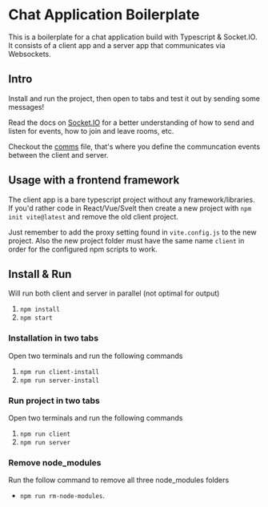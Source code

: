 # Chat Application Boilerplate

This is a boilerplate for a chat application build with Typescript & Socket.IO. It consists of a client app and a server app that communicates via Websockets.

## Intro

Install and run the project, then open to tabs and test it out by sending some messages!

Read the docs on [Socket.IO](https://socket.io) for a better understanding of how to send and listen for events, how to join and leave rooms, etc.

Checkout the [comms](./comms.ts) file, that's where you define the communcation events between the client and server.

## Usage with a frontend framework

The client app is a bare typescript project without any framework/libraries. If you'd rather code in React/Vue/Svelt then create a new project with `npm init vite@latest` and remove the old client project.

Just remember to add the proxy setting found in `vite.config.js` to the new project. Also the new project folder must have the same name `client` in order for the configured npm scripts to work.

## Install & Run

Will run both client and server in parallel (not optimal for output)

1. `npm install`
2. `npm start`

### Installation in two tabs

Open two terminals and run the following commands

1. `npm run client-install`
2. `npm run server-install`

### Run project in two tabs

Open two terminals and run the following commands

1. `npm run client`
2. `npm run server`

### Remove node_modules

Run the follow command to remove all three node_modules folders

- `npm run rm-node-modules`.
